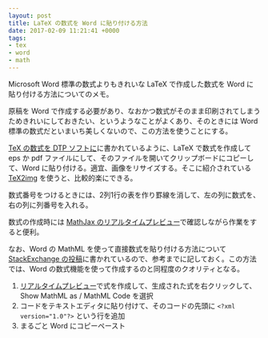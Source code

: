 ```yaml
---
layout: post
title: LaTeX の数式を Word に貼り付ける方法
date: 2017-02-09 11:21:41 +0000
tags: 
- tex
- word
- math
---
```

Microsoft Word 標準の数式よりもきれいな LaTeX で作成した数式を Word に貼り付ける方法についてのメモ。

原稿を Word で作成する必要があり、なおかつ数式がそのまま印刷されてしまうためきれいにしておきたい、というようなことがよくあり、そのときには Word 標準の数式だといまいち美しくないので、この方法を使うことにする。

[TeX の数式を DTP ソフトに](https://texwiki.texjp.org/?TeX%E3%81%AE%E6%95%B0%E5%BC%8F%E3%82%92DTP%E3%82%BD%E3%83%95%E3%83%88%E3%81%AB)に書かれているように、LaTeX で数式を作成して eps か pdf ファイルにして、そのファイルを開いてクリップボードにコピーして、Word に貼り付ける。適宜、画像をリサイズする。そこに紹介されている [TeX2img](http://island.geocities.jp/loveinequality/) を使うと、比較的楽にできる。

数式番号をつけるときには、2列1行の表を作り罫線を消して、左の列に数式を、右の列に列番号を入れる。

数式の作成時には [MathJax のリアルタイムプレビュー](http://genkuroki.web.fc2.com/MathJax/LivePreviewMathJax-jquery.html)で確認しながら作業をすると便利。

なお、Word の MathML を使って直接数式を貼り付ける方法について[StackExchange の投稿](http://tex.stackexchange.com/a/115065)に書かれているので、参考までに記しておく。この方法では、Word の数式機能を使って作成するのと同程度のクオリティとなる。

1. [リアルタイムプレビュー](http://genkuroki.web.fc2.com/MathJax/LivePreviewMathJax-jquery.html)で式を作成して、生成された式を右クリックして、Show MathML as / MathML Code を選択
2. コードをテキストエディタに貼り付けて、そのコードの先頭に ``<?xml version="1.0"?>`` という行を追加
3. まるごと Word にコピーペースト
